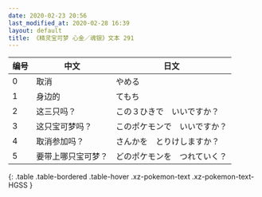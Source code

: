 ```yaml
---
date: 2020-02-23 20:56
last_modified_at: 2020-02-28 16:39
layout: default
title: 《精灵宝可梦 心金／魂银》文本 291
---
```

| 编号 | 中文 | 日文 |
| ---- | ---- | ---- |
| 0 | 取消 | やめる |
| 1 | 身边的 | てもち |
| 2 | 这三只吗？ | この３ひきで　いいですか？ |
| 3 | 这只宝可梦吗？ | このポケモンで　いいですか？ |
| 4 | 取消参加吗？ | さんかを　とりけしますか？ |
| 5 | 要带上哪只宝可梦？ | どのポケモンを　つれていく？ |
{: .table .table-bordered .table-hover .xz-pokemon-text .xz-pokemon-text-HGSS }